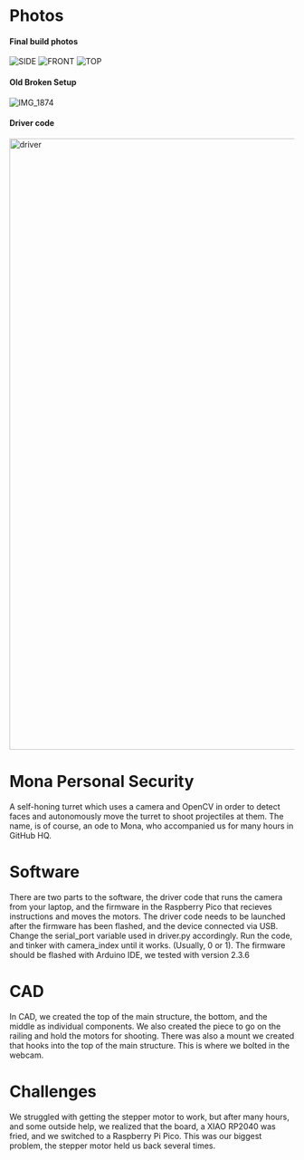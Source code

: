 # Photos
#### Final build photos
![SIDE](https://github.com/user-attachments/assets/57c5469c-304b-44fb-ae81-99ee07c73956)
![FRONT](https://github.com/user-attachments/assets/d413f298-5c2f-487b-84e0-738abfed6690)
![TOP](https://github.com/user-attachments/assets/838fdc28-0eb5-4132-94af-fb1f389bd87d)


#### Old Broken Setup
![IMG_1874](https://github.com/user-attachments/assets/b4212e08-dfdb-458d-bff0-1aa0173c48ae)

#### Driver code
<img width="1920" height="1080" alt="driver" src="https://github.com/user-attachments/assets/edabe69b-d4ce-4d7b-a77d-1e3819e48efb" />

# Mona Personal Security
A self-honing turret which uses a camera and OpenCV in order to detect faces and autonomously move the turret to shoot projectiles at them.
The name, is of course, an ode to Mona, who accompanied us for many hours in GitHub HQ.

# Software
There are two parts to the software, the driver code that runs the camera from your laptop, and the firmware in the Raspberry Pico that recieves instructions and moves the motors.
The driver code needs to be launched after the firmware has been flashed, and the device connected via USB. Change the serial_port variable used in driver.py accordingly. Run the code, and tinker with camera_index until it works. (Usually, 0 or 1). The firmware should be flashed with Arduino IDE, we tested with version 2.3.6

# CAD
In CAD, we created the top of the main structure, the bottom, and the middle as individual components. We also created the piece to go on the railing and hold the motors for shooting. There was also a mount we created that hooks into the top of the main structure. This is where we bolted in the webcam.


# Challenges
We struggled with getting the stepper motor to work, but after many hours, and some outside help, we realized that the board, a XIAO RP2040 was fried, and we switched to a Raspberry Pi Pico. This was our biggest problem, the stepper motor held us back several times.


